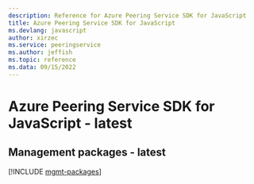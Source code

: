 ```yaml
---
description: Reference for Azure Peering Service SDK for JavaScript
title: Azure Peering Service SDK for JavaScript
ms.devlang: javascript
author: xirzec
ms.service: peeringservice
ms.author: jeffish
ms.topic: reference
ms.data: 09/15/2022
---
```

# Azure Peering Service SDK for JavaScript - latest

## Management packages - latest
[!INCLUDE [mgmt-packages](peering-service-mgmt-index.md)]
